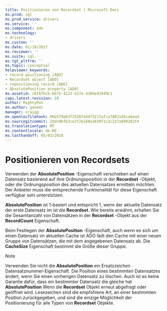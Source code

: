 ```yaml
---
title: Positionieren von Recordset | Microsoft Docs
ms.prod: sql
ms.prod_service: drivers
ms.service: ''
ms.component: ado
ms.technology:
- drivers
ms.custom: ''
ms.date: 01/19/2017
ms.reviewer: ''
ms.suite: sql
ms.tgt_pltfrm: ''
ms.topic: conceptual
helpviewer_keywords:
- record positioning [ADO]
- Recordset object [ADO]
- repositioning record [ADO]
- AbsolutePosition property [ADO]
ms.assetid: c8f6fbcb-6675-4133-b37e-430de43949c1
caps.latest.revision: 10
author: MightyPen
ms.author: genemi
manager: craigg
ms.openlocfilehash: 0bb579a63f25207d44f5211afca78831d5cabaad
ms.sourcegitcommit: 2ddc0bfb3ce2f2b160e3638f1c2c237a898263f4
ms.translationtype: MT
ms.contentlocale: de-DE
ms.lasthandoff: 05/03/2018
---
```

# <a name="recordset-positioning"></a>Positionieren von Recordsets
Verwenden der **AbsolutePosition** -Eigenschaft verschieben auf einen Datensatz basierend auf ihre Ordnungsposition in der **Recordset** -Objekt, oder die Ordnungsposition des aktuellen Datensatzes ermitteln möchten. Der Anbieter muss die entsprechende Funktionalität für diese Eigenschaft verfügbar sein unterstützen.  
  
 **AbsolutePosition** ist 1-basiert und entspricht 1, wenn der aktuelle Datensatz der erste Datensatz im ist die **Recordset**. Wie bereits erwähnt, erhalten Sie die Gesamtanzahl von Datensätzen in der **Recordset** -Objekt aus der **RecordCount** Eigenschaft.  
  
 Beim Festlegen der **AbsolutePosition** -Eigenschaft, auch wenn es sich um einen Datensatz im aktuellen Cache ist ADO lädt den Cache mit einer neuen Gruppe von Datensätzen, die mit dem angegebenen Datensatz ab. Die **CacheSize** Eigenschaft bestimmt die Größe dieser Gruppe.  
  
> [!NOTE]
>  Verwenden Sie nicht die **AbsolutePosition** ein Ersatzzeichen Datensatznummer-Eigenschaft. Die Position eines bestimmten Datensatzes ändert, wenn Sie einen vorherigen Datensatz zu löschen. Auch ist es keine Garantie dafür, dass ein bestimmter Datensatz die gleiche hat **AbsolutePosition** Wenn die **Recordset** Objekt erneut abgefragt oder geöffnet wird. Lesezeichen sind die empfohlene Art, an einer bestimmten Position zurückgegeben, und sind die einzige Möglichkeit der Positionierung für alle Typen von **Recordset** Objekte.
